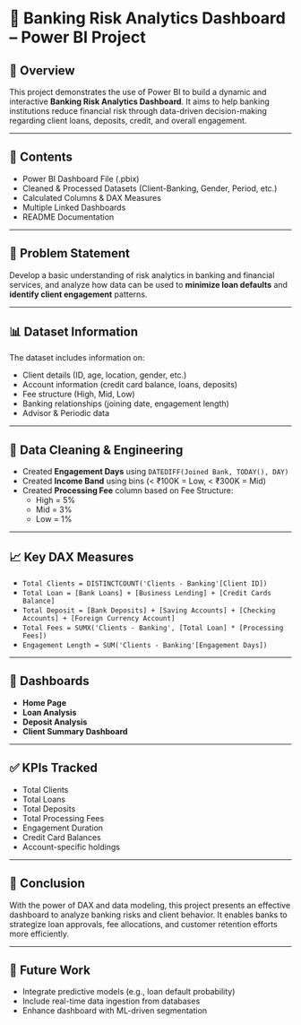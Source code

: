 # 🏦 Banking Risk Analytics Dashboard – Power BI Project

## 📌 Overview

This project demonstrates the use of Power BI to build a dynamic and interactive **Banking Risk Analytics Dashboard**. It aims to help banking institutions reduce financial risk through data-driven decision-making regarding client loans, deposits, credit, and overall engagement.

---

## 📂 Contents

- Power BI Dashboard File (.pbix)
- Cleaned & Processed Datasets (Client-Banking, Gender, Period, etc.)
- Calculated Columns & DAX Measures
- Multiple Linked Dashboards
- README Documentation

---

## 🧠 Problem Statement

Develop a basic understanding of risk analytics in banking and financial services, and analyze how data can be used to **minimize loan defaults** and **identify client engagement** patterns.

---

## 📊 Dataset Information

The dataset includes information on:

- Client details (ID, age, location, gender, etc.)
- Account information (credit card balance, loans, deposits)
- Fee structure (High, Mid, Low)
- Banking relationships (joining date, engagement length)
- Advisor & Periodic data

---

## 🧹 Data Cleaning & Engineering

- Created **Engagement Days** using `DATEDIFF(Joined Bank, TODAY(), DAY)`
- Created **Income Band** using bins (< ₹100K = Low, < ₹300K = Mid)
- Created **Processing Fee** column based on Fee Structure:
  - High = 5%
  - Mid = 3%
  - Low = 1%

---

## 📈 Key DAX Measures

- `Total Clients = DISTINCTCOUNT('Clients - Banking'[Client ID])`
- `Total Loan = [Bank Loans] + [Business Lending] + [Credit Cards Balance]`
- `Total Deposit = [Bank Deposits] + [Saving Accounts] + [Checking Accounts] + [Foreign Currency Account]`
- `Total Fees = SUMX('Clients - Banking', [Total Loan] * [Processing Fees])`
- `Engagement Length = SUM('Clients - Banking'[Engagement Days])`

---

## 📌 Dashboards

- **Home Page**
- **Loan Analysis**
- **Deposit Analysis**
- **Client Summary Dashboard**

---

## ✅ KPIs Tracked

- Total Clients
- Total Loans
- Total Deposits
- Total Processing Fees
- Engagement Duration
- Credit Card Balances
- Account-specific holdings

---

## 🧾 Conclusion

With the power of DAX and data modeling, this project presents an effective dashboard to analyze banking risks and client behavior. It enables banks to strategize loan approvals, fee allocations, and customer retention efforts more efficiently.

---

## 🚀 Future Work

- Integrate predictive models (e.g., loan default probability)
- Include real-time data ingestion from databases
- Enhance dashboard with ML-driven segmentation


